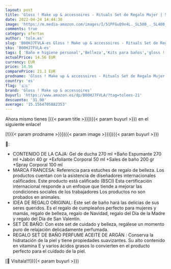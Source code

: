 ```yaml
---
layout: post
title: 'Gloss ! Make up & accessoires - Rituals Set de Regalo Mujer | Set Bano perfuma Aceite de Argan | Regalo Cumpleaños Mujer y Mama | Set Regalo Mujer | Regalo Navidad | Cesta Belleza Cuidado y Bienestar | TRADITION'
date: 2022-04-24 14:44:30
image: 'https://m.media-amazon.com/images/I/51PFGuQ9x4L._SL500_._SL400_.jpg'
comments: true
category: ofertas
author: 'tole.es'
slug: 'B00HJ7FVLA-es Gloss ! Make up & accessoires - Rituals Set de Regalo...'
sku: 'B00HJ7FVLA-es'
tags: [ 'Baño e higiene personal','Belleza','Kits para baños','gloss ! make up & accessoires','navidad','🇪🇸', ]
actualPrice: 14.56 EUR
currency: EUR
price: 14.56
comparePrice: 21.1 EUR
prodname: 'Gloss ! Make up & accessoires - Rituals Set de Regalo Mujer | Set Bano perfuma Aceite de Argan | Regalo Cumpleaños Mujer y Mama | Set Regalo Mujer | Regalo Navidad | Cesta Belleza Cuidado y Bienestar | TRADITION'
country: 'es'
flag: '🇪🇸'
brand: 'Gloss ! Make up & accessoires'
buyurl: 'https://www.amazon.es/dp/B00HJ7FVLA/?tag=tolees-21'
descuento: '31.00'
average: '15.1564705882353'
---
```


Ahora mismo tienes [{{< param title >}}]({{< param buyurl >}}) en el siguiente enlace!

[![{{< param prodname >}}]({{< param image >}})]({{< param buyurl >}})

🔎:

- CONTENIDO DE LA CAJA: Gel de ducha 270 ml +Baño Espumante 270 ml +Jabón 40 gr +Exfoliante Corporal 50 ml +Sales de baño 200 gr +Spray Corporal 100 ml
- MARCA FRANCESA: Referencia para estuches de regalo de belleza. Los productos cuentan con la asistencia de diseñadores internacionales calificados. Este producto está calificado (BSCI) Esta certificación internacional responde a un enfoque que tiende a mejorar las condiciones sociales de los trabajadores Los productos no son probados en animales.
- IDEA DE REGALO ORIGINAL: Este set de baño hará las delicias de sus seres queridos. Es el regalo de cumpleaños perfecto para mujeres y mamás, regalo de belleza, regalo de Navidad, regalo del Día de la Madre y regalo del Día de San Valentín.
- SET DE BAÑO: Con este set de cuidado y belleza, regálese un momento puro de relajación delicadamente perfumada.
- REGALO SET DE BAÑO PERFUME ACEITE DE ARGÁN : Conserva la hidratación de la piel y tiene propiedades suavizantes. Su alto contenido en vitamina E y varios ácidos grasos lo convierten en el producto perfecto para el cuidado de la piel.

[🛒 Visítala!!!]({{< param buyurl >}})

